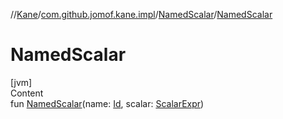 //[Kane](../../index.md)/[com.github.jomof.kane.impl](../index.md)/[NamedScalar](index.md)/[NamedScalar](-named-scalar.md)



# NamedScalar  
[jvm]  
Content  
fun [NamedScalar](-named-scalar.md)(name: [Id](../index.md#%5Bcom.github.jomof.kane.impl%2FId%2F%2F%2FPointingToDeclaration%2F%5D%2FClasslikes%2F-435107620), scalar: [ScalarExpr](../../com.github.jomof.kane/-scalar-expr/index.md))  



